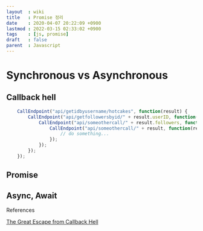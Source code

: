 ```yaml
---
layout  : wiki
title   : Promise 정리
date    : 2020-04-07 20:22:09 +0900
lastmod : 2022-03-15 02:33:02 +0900
tags    : [js, promise]
draft   : false
parent  : Javascript
---
```


# Synchronous vs Asynchronous

## Callback hell

```js
    CallEndpoint("api/getidbyusername/hotcakes", function(result) {
    	CallEndpoint("api/getfollowersbyid/" + result.userID, function(result) {
    		CallEndpoint("api/someothercall/" + result.followers, function(result) {
    			CallEndpoint("api/someothercall/" + result, function(result) {
    				// do something...
    			});
    		});
    	});
    });
```

## Promise

## Async, Await

References

[The Great Escape from Callback Hell](https://medium.com/@js_tut/the-great-escape-from-callback-hell-3006fa2c82e)
